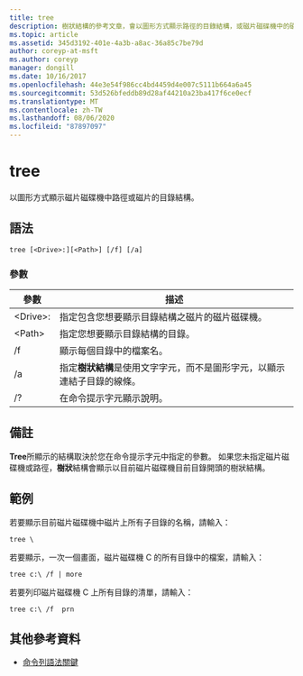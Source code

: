 ```yaml
---
title: tree
description: 樹狀結構的參考文章，會以圖形方式顯示路徑的目錄結構，或磁片磁碟機中的磁片。
ms.topic: article
ms.assetid: 345d3192-401e-4a3b-a8ac-36a85c7be79d
author: coreyp-at-msft
ms.author: coreyp
manager: dongill
ms.date: 10/16/2017
ms.openlocfilehash: 44e3e54f986cc4bd4459d4e007c5111b664a6a45
ms.sourcegitcommit: 53d526bfeddb89d28af44210a23ba417f6ce0ecf
ms.translationtype: MT
ms.contentlocale: zh-TW
ms.lasthandoff: 08/06/2020
ms.locfileid: "87897097"
---
```

# <a name="tree"></a>tree

以圖形方式顯示磁片磁碟機中路徑或磁片的目錄結構。



## <a name="syntax"></a>語法

```
tree [<Drive>:][<Path>] [/f] [/a]
```

### <a name="parameters"></a>參數

|參數|描述|
|---------|-----------|
|\<Drive>:|指定包含您想要顯示目錄結構之磁片的磁片磁碟機。|
|\<Path>|指定您想要顯示目錄結構的目錄。|
|/f|顯示每個目錄中的檔案名。|
|/a|指定**樹狀結構**是使用文字字元，而不是圖形字元，以顯示連結子目錄的線條。|
|/?|在命令提示字元顯示說明。|

## <a name="remarks"></a>備註

**Tree**所顯示的結構取決於您在命令提示字元中指定的參數。 如果您未指定磁片磁碟機或路徑，**樹狀**結構會顯示以目前磁片磁碟機目前目錄開頭的樹狀結構。

## <a name="examples"></a>範例

若要顯示目前磁片磁碟機中磁片上所有子目錄的名稱，請輸入：
```
tree \
```
若要顯示，一次一個畫面，磁片磁碟機 C 的所有目錄中的檔案，請輸入：
```
tree c:\ /f | more
```
若要列印磁片磁碟機 C 上所有目錄的清單，請輸入：
```
tree c:\ /f  prn
```

## <a name="additional-references"></a>其他參考資料

- [命令列語法關鍵](command-line-syntax-key.md)